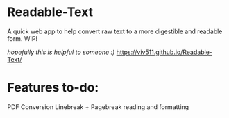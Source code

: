 # Readable-Text
A quick web app to help convert raw text to a more digestible and readable form. WIP!

_hopefully this is helpful to someone :)_
https://viv511.github.io/Readable-Text/

# Features to-do:
PDF Conversion
Linebreak + Pagebreak reading and formatting
